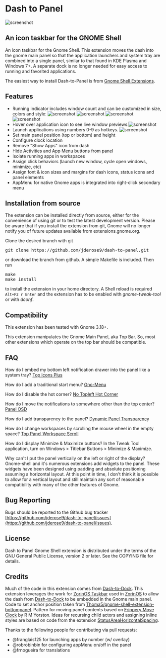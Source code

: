# Dash to Panel
![screenshot](https://github.com/jderose9/dash-to-panel/raw/master/media/screenshot.png)

## An icon taskbar for the GNOME Shell
An icon taskbar for the Gnome Shell. This extension moves the dash into the gnome main panel so that the application launchers and system tray are combined into a single panel, similar to that found in KDE Plasma and Windows 7+. A separate dock is no longer needed for easy access to running and favorited applications.

The easiest way to install Dash-to-Panel is from [Gnome Shell Extensions](https://extensions.gnome.org/extension/1160/dash-to-panel/).

## Features

- Running indicator includes window count and can be customized in size, colors and style:
![screenshot](https://github.com/jderose9/dash-to-panel/raw/master/media/metro.png)
![screenshot](https://github.com/jderose9/dash-to-panel/raw/master/media/ciliora.png)
![screenshot](https://github.com/jderose9/dash-to-panel/raw/master/media/dashes.png)
![screenshot](https://github.com/jderose9/dash-to-panel/raw/master/media/squares-segmented.png)
- Hover over application icon to see live window previews
![screenshot](https://github.com/jderose9/dash-to-panel/raw/master/media/windowpreview.png)
- Launch applications using numbers 0-9 as hotkeys.
![screenshot](https://github.com/jderose9/dash-to-panel/raw/master/media/numlaunch.png)
- Set main panel position (top or bottom) and height
- Configure clock location
- Remove "Show Apps" icon from dash
- Hide Activities and App Menu buttons from panel
- Isolate running apps in workspaces
- Assign click behaviors (launch new window, cycle open windows, minimize, etc)
- Assign font & icon sizes and margins for dash icons, status icons and panel elements
- AppMenu for native Gnome apps is integrated into right-click secondary menu


## Installation from source

The extension can be installed directly from source, either for the convenience of using git or to test the latest development version. Please be aware that if you install the extension from git, Gnome will no longer notify you of future updates available from extensions.gnome.org.

Clone the desired branch with git
<pre>git clone https://github.com/jderose9/dash-to-panel.git</pre>
or download the branch from github. A simple Makefile is included. Then run
<pre>make
make install
</pre>
to install the extension in your home directory. A Shell reload is required <code>Alt+F2 r Enter</code> and the extension has to be enabled  with *gnome-tweak-tool* or with *dconf*.

## Compatibility

This extension has been tested with Gnome 3.18+.

This extension manipulates the Gnome Main Panel, aka Top Bar. So, most other extensions which operate on the top bar should be compatible.

## FAQ

How do I embed my bottom left notification drawer into the panel like a system tray? [Top Icons Plus](https://extensions.gnome.org/extension/1031/topicons)

How do I add a traditional start menu? [Gno-Menu](https://extensions.gnome.org/extension/608/gnomenu/)

How do I disable the hot corner? [No Topleft Hot Corner](https://extensions.gnome.org/extension/118/no-topleft-hot-corner)

How do I move the notifications to somewhere other than the top center? [Panel OSD](https://extensions.gnome.org/extension/708/panel-osd)

How do I add transparency to the panel? [Dynamic Panel Transparency](https://extensions.gnome.org/extension/1011/dynamic-panel-transparency/)

How do I change workspaces by scrolling the mouse wheel in the empty space? [Top Panel Workspace Scroll](https://extensions.gnome.org/extension/701/top-panel-workspace-scroll/)

How do I display Minimize & Maximize buttons? In the Tweak Tool application, turn on Windows > Titlebar Buttons > Minimize & Maximize.

Why can't I put the panel vertically on the left or right of the display? Gnome-shell and it's numerous extensions add widgets to the panel. These widgets have been designed using padding and absolute positioning assuming a horizontal layout. At this point in time, I don't think it is possible to allow for a vertical layout and still maintain any sort of reasonable compatibility with many of the other features of Gnome.

## Bug Reporting

Bugs should be reported to the Github bug tracker [https://github.com/jderose9/dash-to-panel/issues](https://github.com/jderose9/dash-to-panel/issues).

## License
Dash to Panel Gnome Shell extension is distributed under the terms of the GNU General Public License,
version 2 or later. See the COPYING file for details.

## Credits
Much of the code in this extension comes from [Dash-to-Dock](https://micheleg.github.io/dash-to-dock/index.html).
This extension leverages the work for [ZorinOS Taskbar](https://github.com/ZorinOS/zorin-taskbar) used in [ZorinOS](https://zorinos.com/) to allow the dash from [Dash-to-Dock](https://micheleg.github.io/dash-to-dock/index.html) to be embedded in the Gnome main panel.
Code to set anchor position taken from [Thoma5/gnome-shell-extension-bottompanel](https://github.com/Thoma5/gnome-shell-extension-bottompanel).
Pattern for moving panel contents based on [Frippery Move Clock](http://frippery.org/extensions/) by R M Yorston.
Ideas for recursing child actors and assigning inline styles are based on code from the extension [StatusAreaHorizontalSpacing](https://bitbucket.org/mathematicalcoffee/status-area-horizontal-spacing-gnome-shell-extension).

Thanks to the following people for contributing via pull requests:
- @franglais125 for launching apps by number (w/ overlay)
- @robrobinbin for configuring appMenu on/off in the panel
- @frnogueira for translations